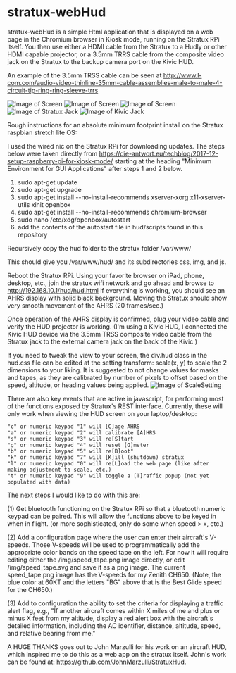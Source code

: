 # stratux-webHud

stratux-webHud is a simple Html application that is displayed on a web page in the Chromium browser in Kiosk mode, running on the Stratux RPi itself.  You then use either a HDMI cable from the Stratux to a Hudly or other HDMI capable projector, or a 3.5mm TRRS cable from the composite video jack on the Stratux to the backup camera port on the Kivic HUD.   

An example of the 3.5mm  TRSS cable can be seen at http://www.l-com.com/audio-video-thinline-35mm-cable-assemblies-male-to-male-4-circuit-tip-ring-ring-sleeve-trrs

![Image of Screen](https://github.com/N129BZ/stratux-webHud/blob/master/readme_images/WithSlipSkid.png)
![Image of Screen](https://github.com/N129BZ/stratux-webHud/blob/master/readme_images/bankScreenshot.png)
![Image of Screen](https://github.com/N129BZ/stratux-webHud/blob/master/readme_images/BGScreenshot.png)
![Image of Stratux Jack](https://github.com/N129BZ/stratux-webHud/blob/master/readme_images/PluggedIntoRPi.jpg)
![Image of Kivic Jack](https://github.com/N129BZ/stratux-webHud/blob/master/readme_images/PluggedIntoKivic.jpg)

Rough instructions for an absolute minimum footprint install on the Stratux raspbian stretch lite OS:

I used the wired nic on the Stratux RPi for downloading updates. The steps below were taken directly from https://die-antwort.eu/techblog/2017-12-setup-raspberry-pi-for-kiosk-mode/  starting at the heading "Minimum Environment for GUI Applications" after steps 1 and 2 below.

   1. sudo apt-get update
   2. sudo apt-get upgrade
   3. sudo apt-get install --no-install-recommends xserver-xorg x11-xserver-utils xinit openbox
   4. sudo apt-get install --no-install-recommends chromium-browser
   5. sudo nano /etc/xdg/openbox/autostart
   6. add the contents of the autostart file in hud/scripts found in this repository
 
Recursively copy the hud folder to the stratux folder /var/www/
 
This should give you /var/www/hud/ and its subdirectories css, img, and js.
 
Reboot the Stratux RPi.  Using your favorite browser on iPad, phone, desktop, etc., join the stratux wifi network and go ahead and browse to http://192.168.10.1/hud/hud.html if everything is working, you should see an AHRS display with solid black background. Moving the Stratux should show very smooth movement of the AHRS (20 frames/sec.)
 
Once operation of the AHRS display is confirmed, plug your video cable and verify the HUD projector is working. (I'm using a Kivic HUD, I connected the Kivic HUD device via the 3.5mm TRSS composite video cable from the Stratux jack to the external camera jack on the back of the Kivic.)

If you need to tweak the view to your screen, the div.hud class in the hud.css file can be edited at the setting transform: scale(x, y)
to scale the 2 dimensions to your liking. It is suggested to not change values for masks and tapes, as they are calibrated by number of pixels to offset based on the speed, altitude, or heading values being applied.
![Image of ScaleSetting](https://github.com/N129BZ/stratux-webHud/blob/master/scalesetting.png)

There are also key events that are active in javascript, for performing most of the functions exposed by Stratux's REST interface. Currently, these will only work when viewing the HUD screen on your laptop/desktop:

    "c" or numeric keypad "1" will [C]age AHRS
    "a" or numeric keypad "2" will calibrate [A]HRS
    "s" or numeric keypad "3" will re[S]tart
    "g" or numeric keypad "4" will reset [G]meter
    "b" or numeric keypad "5" will re[B]oot"
    "k" or numeric keypad "7" will [K]ill (shutdown) stratux
    "l" or numeric keypad "0" will re[L]oad the web page (like after making adjustment to scale, etc.)
    "t" or numeric keypad "9" will toggle a [T]raffic popup (not yet populated with data)  
        
The next steps I would like to do with this are:

(1) Get bluetooth functioning on the Stratux RPi so that a bluetooth numeric keypad can be paired. This will allow the functions above to be keyed in when in flight. (or more sophisticated, only do some when speed > x, etc.) 

(2) Add a configuration page where the user can enter their aircraft's V-speeds. Those V-speeds will be used to programmatically add the appropriate color bands on the speed tape on the left.  For now it will require editing either the /img/speed_tape.png image directly, or edit /img/speed_tape.svg and save it as a png image. The current speed_tape.png image has the V-speeds for my Zenith CH650. (Note, the blue color at 60KT and the letters "BG" above that is the Best Glide speed for the CH650.)

(3) Add to configuration the ability to set the criteria for displaying a traffic alert flag, e.g., "If another aircraft comes within X miles of me and plus or minus X feet from my altitude, display a red alert box with the aircraft's detailed information, including the AC identifier, distance, altitude, speed, and relative bearing from me."  

A HUGE THANKS goes out to John Marzulli for his work on an aircraft HUD, which inspired me to do this as a web app on the stratux itself. John's work can be found at: https://github.com/JohnMarzulli/StratuxHud.

